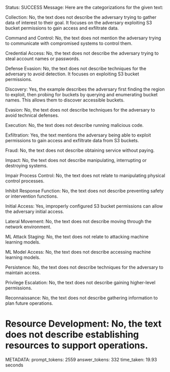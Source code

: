 Status: SUCCESS
Message:  Here are the categorizations for the given text:

Collection: No, the text does not describe the adversary trying to gather data of interest to their goal. It focuses on the adversary exploiting S3 bucket permissions to gain access and exfiltrate data.

Command and Control: No, the text does not mention the adversary trying to communicate with compromised systems to control them.

Credential Access: No, the text does not describe the adversary trying to steal account names or passwords.

Defense Evasion: No, the text does not describe techniques for the adversary to avoid detection. It focuses on exploiting S3 bucket permissions.

Discovery: Yes, the example describes the adversary first finding the region to exploit, then probing for buckets by querying and enumerating bucket names. This allows them to discover accessible buckets.

Evasion: No, the text does not describe techniques for the adversary to avoid technical defenses.

Execution: No, the text does not describe running malicious code.

Exfiltration: Yes, the text mentions the adversary being able to exploit permissions to gain access and exfiltrate data from S3 buckets.  

Fraud: No, the text does not describe obtaining service without paying.

Impact: No, the text does not describe manipulating, interrupting or destroying systems.

Impair Process Control: No, the text does not relate to manipulating physical control processes.  

Inhibit Response Function: No, the text does not describe preventing safety or intervention functions.

Initial Access: Yes, improperly configured S3 bucket permissions can allow the adversary initial access.

Lateral Movement: No, the text does not describe moving through the network environment.

ML Attack Staging: No, the text does not relate to attacking machine learning models.  

ML Model Access: No, the text does not describe accessing machine learning models.

Persistence: No, the text does not describe techniques for the adversary to maintain access.

Privilege Escalation: No, the text does not describe gaining higher-level permissions.  

Reconnaissance: No, the text does not describe gathering information to plan future operations.

Resource Development: No, the text does not describe establishing resources to support operations.
================================================================================
METADATA:
prompt_tokens: 2559
answer_tokens: 332
time_taken: 19.93 seconds
